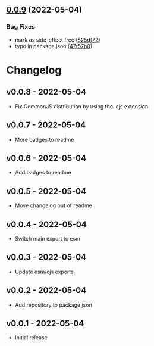 ## [0.0.9](https://github.com/ianobermiller/uuid-url/compare/v0.0.8...v0.0.9) (2022-05-04)


### Bug Fixes

* mark as side-effect free ([825df72](https://github.com/ianobermiller/uuid-url/commit/825df729378bbb0ea31f2e6b42d5b5487e07cb3f))
* typo in package.json ([47f57b0](https://github.com/ianobermiller/uuid-url/commit/47f57b0416f8a2c8549538a8f1184065511b9edd))

# Changelog

## v0.0.8 - 2022-05-04

- Fix CommonJS distribution by using the .cjs extension

## v0.0.7 - 2022-05-04

- More badges to readme

## v0.0.6 - 2022-05-04

- Add badges to readme

## v0.0.5 - 2022-05-04

- Move changelog out of readme

## v0.0.4 - 2022-05-04

- Switch main export to esm

## v0.0.3 - 2022-05-04

- Update esm/cjs exports

## v0.0.2 - 2022-05-04

- Add repository to package.json

## v0.0.1 - 2022-05-04

- Initial release
